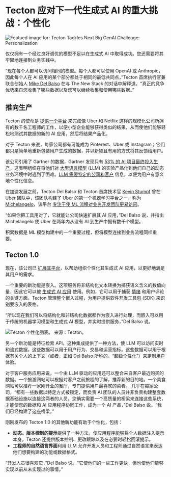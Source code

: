 # Tecton 应对下一代生成式 AI 的重大挑战：个性化

![Featued image for: Tecton Tackles Next Big GenAI Challenge: Personalization](https://cdn.thenewstack.io/media/2024/10/1ecae9cc-tecton-1024x683.jpg)

仅仅拥有一个经过良好调优的模型不足以在生成式 AI 中取得成功。您还需要将其牢固地连接到业务实践中。

“现在每个人都可以访问相同的模型。每个人都可以使用 OpenAI 或 Anthropic，因此每个人在 AI 应用的某个部分都处于相同的最低共同点，”Tecton 首席执行官兼联合创始人 [Mike Del Balso](https://www.linkedin.com/in/michaeldelbalso/) 在与 The New Stack 的对话中解释道。“真正的竞争优势来自您收集了哪些数据以及您可以继续收集和使用哪些数据。”

## 推向生产

Tecton 的使命是 [提供一个平台](https://thenewstack.io/tecton-helps-data-scientists-own-features-and-the-model-lifecycle/) 来完成像 Uber 和 Netflix 这样的规模化公司所拥有的数千名工程师的工作，以便小型企业能够获得类似的结果，从而使他们能够轻松地测试其数据的新的 AI 应用，然后将结果产品化。

对于 Tecton 来说，每家公司都有可能成为 Pinterest、Uber 或 Instagram；它们都只是简单地重新包装用户生成的数据，并以新颖且有用的方式将其反馈给用户。

该公司引用了 Gartner 的数据，Gartner 发现只有 [53% 的 AI 项目最终投入生产](https://www.forbes.com/councils/forbestechcouncil/2023/04/10/why-most-machine-learning-applications-fail-to-deploy/#)，这表明组织在将他们对 [大型语言模型](https://thenewstack.io/how-to-increase-plasticity-in-llms-and-ai-applications/) (LLM) 的实验产品化到他们自己的动态业务环境中时遇到了困难。[LLM 需要特定的公司和客户](https://thenewstack.io/new-ai-dev-platform-allows-you-to-customize-open-source-llms/) 信息，以便为用户有意义地个性化信息。

在加速发展之前，Tecton Del Balso 和 Tecton 首席技术官 [Kevin Stumpf](https://www.linkedin.com/in/kevinstumpf/) 曾在 Uber 团队中，该团队构建了 Uber 的第一个机器学习平台之一，称为 [Michelangelo](https://www.uber.com/blog/michelangelo-machine-learning-platform/)，该平台 [专注于使 ML 流程对业务开发团队更易访问](https://www.tecton.ai/resources/how-michelangelo-ml-enabled-uber-to-scale-up-its-ml-models-mike-del-balso-tecton)。

“如果你把工具用对了，它就能让公司快速扩展其 AI 应用，”Del Balso 说，并指出 Michelangelo 使 Uber 在两年内从没有 AI 到生产中拥有数千个模型。

积累数据是 ML 模型构建中的一个重要过程，但将模型连接到业务流程同样重要。

## Tecton 1.0

现在，该公司已 [扩展其平台](https://www.tecton.ai/blog/expanding-tecton-to-activate-data-for-genai/)，以帮助组织个性化其生成式 AI 应用，以更好地满足其用户的需求。

一个重要的新功能是嵌入。这项服务将非结构化文本转换为捕获语义含义的数值向量，因此它可以被 [生成式 AI 应用](https://thenewstack.io/agents-shift-genai-from-order-takers-to-collaborators/) 使用。例如，它可以用于捕获 [情绪](https://thenewstack.io/machine-learning-for-twitter-sentiment-analysis/) 和用户评论的关键方面。Tecton 管理整个嵌入过程，为用户提供软件开发工具包 (SDK) 来识别要嵌入的表格。

“所以现在我们可以将结构化和非结构化数据都作为嵌入进行处理，而嵌入可以用于传统的机器学习模型和生成式 AI 模型，并实时提供服务，”Del Balso 说。

![Tecton 个性化图表。](https://cdn.thenewstack.io/media/2024/10/b7991ec3-tecton-image2-1024x389.webp)
来源：Tecton。

另一个新功能是特征检索 API。这种集成提供了一种方法，使 LLM 可以访问实时和流式数据，这些数据可以用于用户行为、交易和运营指标。这些数据可以用于根据有关个人的上下文（或者，正如 Del Balso 所称的，“超级个性化”）来定制用户体验。

对于客户服务应用来说，一个由 LLM 驱动的应用还可以整合来自客户最近购买的数据。一个旅游网站可以根据对客户之前旅程的了解，推荐新的目的地。一个美食网站可以推荐一家刚开业的餐厅，专门提供用户最喜欢的菜肴。
几乎在每家公司，“都有一些数据以特定方式被锁定，而负责 AI 团队的人员并非负责构建整套数据基础设施以连接这两者的人员。您确实需要一个高质量的桥梁来连接这些系统，才能使您的数据和 AI 应用程序协同工作，成为一个 AI 产品，”Del Balso 说。“我们已经构建了这座桥梁。”

刚刚发布的 Tecton 1.0 的其他新功能有助于个性化，包括：

* **动态、版本控制的提示**提供了一种方法，使应用程序能够将个人数据注入提示本身。Tecton 还提供版本控制、更改跟踪以及在必要时轻松回滚提示。
* **工程师的自然语言界面**利用 LLM 允许开发人员和工程师通过自然语言来表达他们想要构建的功能或数据格式。

“开发人员很喜欢它，”Del Balso 说。“它使他们的一些工作更快，但也使他们能够实现以前从未实现过的事情。”